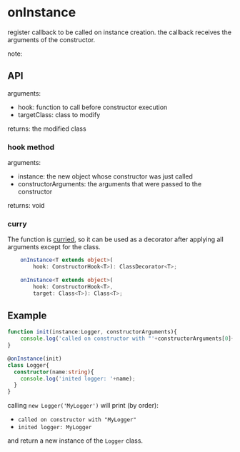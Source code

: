 # onInstance
register callback to be called on instance creation.
the callback receives the arguments of the constructor.

note:
## API

arguments:
- hook: function to call before constructor execution
- targetClass: class to modify

returns: the modified class

### hook method

arguments:
- instance: the new object whose constructor was just called
- constructorArguments: the arguments that were passed to the constructor

returns: void

### curry
The function is [curried](https://lodash.com/docs#curry), so it can be used as a decorator after applying all arguments except for the class.

```ts
    onInstance<T extends object>(
        hook: ConstructorHook<T>): ClassDecorator<T>;
        
    onInstance<T extends object>(
        hook: ConstructorHook<T>,
        target: Class<T>): Class<T>;
 ```

## Example
```ts
function init(instance:Logger, constructorArguments){
    console.log('called on constructor with "'+constructorArguments[0]+'"');
}
 
@onInstance(init)
class Logger{
  constructor(name:string){
    console.log('inited logger: '+name);
  }
}
```
calling `new Logger('MyLogger')` will print (by order):
 - `called on constructor with "MyLogger"`
 - `inited logger: MyLogger`
 
and return a new instance of the `Logger` class.
